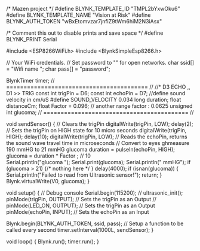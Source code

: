 /* Mazen project */
#define BLYNK_TEMPLATE_ID "TMPL2bYxwOku6"
#define BLYNK_TEMPLATE_NAME "Vision at Risk"
#define BLYNK_AUTH_TOKEN "wBxEtomvzar7jnfiZ9tWm6hiM2N3iAsx"

/* Comment this out to disable prints and save space */
#define BLYNK_PRINT Serial


#include <ESP8266WiFi.h>
#include <BlynkSimpleEsp8266.h>

// Your WiFi credentials.
// Set password to "" for open networks.
char ssid[] = "Wifi name ";
char pass[] = "password";

BlynkTimer timer;
//      =========================================    //
//* D3 ECHO ,, D1 >> TRIG 
const int trigPin = D6;
const int echoPin = D7;
//define sound velocity in cm/uS
#define SOUND_VELOCITY 0.034
long duration;
float distanceCm;
float Factor  = 0.096; // another range factor : 0.0625 
unsigned int glucoma; 
//      ==========================================   //

void sendSensor()
{
   // Clears the trigPin
  digitalWrite(trigPin, LOW);
  delay(2);
  // Sets the trigPin on HIGH state for 10 micro seconds
  digitalWrite(trigPin, HIGH);
  delay(10);
  digitalWrite(trigPin, LOW);
  // Reads the echoPin, returns the sound wave travel time in microseconds
  // Convert to eyes ghmeasure 190 mmHG to 21 mmHG glucoma 
    duration = pulseIn(echoPin, HIGH);
    glucoma = duration * Factor ; // 10  
  Serial.println("glucoma ");
  Serial.print(glucoma);
  Serial.println(" mmHG");
  if (glucoma > 21) {/* nothing here */ }
  delay(4000);
  if (isnan(glucoma)) {
    Serial.println("Failed to read from Ultrasonic sensor!");
    return;
  }
  Blynk.virtualWrite(V0, glucoma);
}

void setup()
{
  // Debug console
  Serial.begin(115200);
  // ultrasonic_init();
pinMode(trigPin, OUTPUT); // Sets the trigPin as an Output
// pinMode(LED_ON, OUTPUT); // Sets the trigPin as an Output
pinMode(echoPin, INPUT); // Sets the echoPin as an Input

  Blynk.begin(BLYNK_AUTH_TOKEN, ssid, pass);
  // Setup a function to be called every second
  timer.setInterval(1000L, sendSensor);
}

void loop()
{
  Blynk.run();
  timer.run();
}
